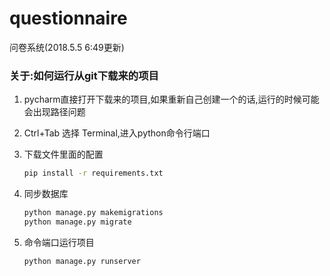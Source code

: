 # questionnaire
问卷系统(2018.5.5 6:49更新)

### 关于:如何运行从git下载来的项目

1. pycharm直接打开下载来的项目,如果重新自己创建一个的话,运行的时候可能会出现路径问题

2. Ctrl+Tab 选择 Terminal,进入python命令行端口

3. 下载文件里面的配置
    ```bash
    pip install -r requirements.txt
    ```

4. 同步数据库
    ```bash
    python manage.py makemigrations
    python manage.py migrate
    ```

5. 命令端口运行项目
    ```bash
    python manage.py runserver
    ```
